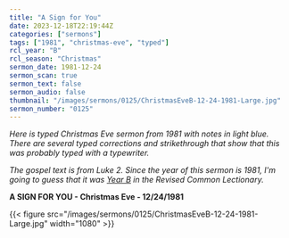 ```yaml
---
title: "A Sign for You"
date: 2023-12-18T22:19:44Z
categories: ["sermons"]
tags: ["1981", "christmas-eve", "typed"]
rcl_year: "B"
rcl_season: "Christmas"
sermon_date: 1981-12-24
sermon_scan: true
sermon_text: false
sermon_audio: false
thumbnail: "/images/sermons/0125/ChristmasEveB-12-24-1981-Large.jpg"
sermon_number: "0125"
---
```


_Here is typed Christmas Eve sermon from 1981 with notes in light blue. There are several typed corrections and strikethrough that show that this was probably typed with a typewriter._

<!--more-->

_The gospel text is from Luke 2.  Since the year of this sermon is 1981, I'm going to guess that it was [Year B](https://lectionary.library.vanderbilt.edu/texts/?y=382&z=c&d=5) in the Revised Common Lectionary._

**A SIGN FOR YOU - Christmas Eve - 12/24/1981**

{{< figure src="/images/sermons/0125/ChristmasEveB-12-24-1981-Large.jpg" width="1080" >}}
